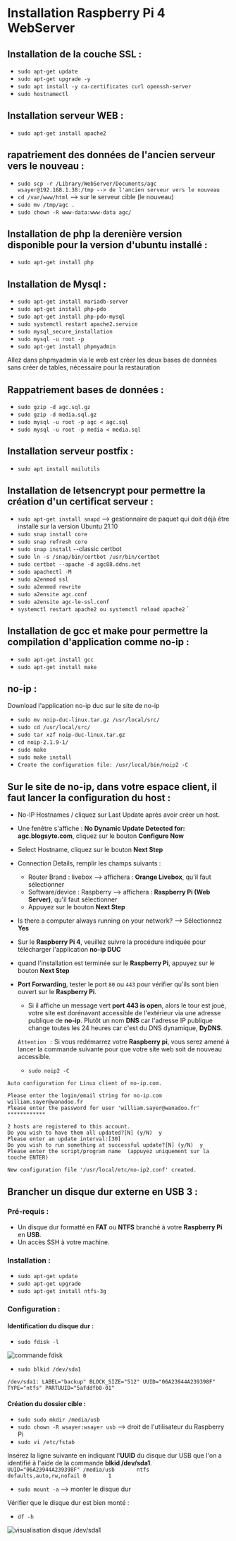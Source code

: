 # Installation Raspberry Pi 4 WebServer
## Installation de la couche SSL :
- `sudo apt-get update`
- `sudo apt-get upgrade -y`
- `sudo apt install -y ca-certificates curl openssh-server`
- `sudo hostnamectl`

## Installation serveur WEB :
- `sudo apt-get install apache2`

## rapatriement des données de l'ancien serveur vers le nouveau :
- `sudo scp -r /Library/WebServer/Documents/agc wsayer@192.168.1.38:/tmp --> de l'ancien serveur vers le nouveau`
- `cd /var/www/html` --> sur le serveur cible (le nouveau)
- `sudo mv /tmp/agc .`
- `sudo chown -R www-data:www-data agc/`

## Installation de php la derenière version disponible pour la version d'ubuntu installé :
- `sudo apt-get install php`

## Installation de Mysql :
- `sudo apt-get install mariadb-server`
- `sudo apt-get install php-pdo`
- `sudo apt-get install php-pdo-mysql`
- `sudo systemctl restart apache2.service`
- `sudo mysql_secure_installation`
- `sudo mysql -u root -p`
- `sudo apt-get install phpmyadmin`

Allez dans phpmyadmin via le web est créer les deux bases de données sans créer de tables, nécessaire pour la restauration

## Rappatriement bases de données :
- `sudo gzip -d agc.sql.gz` 
- `sudo gzip -d media.sql.gz` 
- `sudo mysql -u root -p agc < agc.sql`
- `sudo mysql -u root -p media < media.sql`

## Installation serveur postfix :
- `sudo apt install mailutils`

## Installation de letsencrypt pour permettre la création d'un certificat serveur :
- `sudo apt-get install snapd`  --> gestionnaire de paquet qui doit déjà être installé sur la version Ubuntu 21.10
- `sudo snap install core`
- `sudo snap refresh core`
- `sudo snap install` --classic certbot
- `sudo ln -s /snap/bin/certbot /usr/bin/certbot`
- `sudo certbot --apache -d agc88.ddns.net`
- `sudo apachectl -M`
- `sudo a2enmod ssl`
- `sudo a2enmod rewrite`
- `sudo a2ensite agc.conf` 
- `sudo a2ensite agc-le-ssl.conf`
- `systemctl restart apache2 ou systemctl reload apache2`
`
## Installation de gcc et make pour permettre la compilation d'application comme no-ip :
- `sudo apt-get install gcc`
- `sudo apt-get install make`

## no-ip :
Download l'application no-ip duc sur le site de no-ip

- `sudo mv noip-duc-linux.tar.gz /usr/local/src/`
- `sudo cd /usr/local/src/`
- `sudo tar xzf noip-duc-linux.tar.gz`
- `cd noip-2.1.9-1/`
- `sudo make`
- `sudo make install`
- `Create the configuration file: /usr/local/bin/noip2 -C`

## Sur le site de no-ip, dans votre espace client, il faut lancer la configuration du host :
- No-IP Hostnames / cliquez sur Last Update après avoir créer un host.
- Une fenêtre s'affiche : **No Dynamic Update Detected for: agc.blogsyte.com**, cliquez sur le bouton **Configure Now**
- Select Hostname, cliquez sur le bouton **Next Step**
- Connection Details, remplir les champs suivants : 
  * Router Brand : livebox --> affichera : **Orange Livebox**, qu'il faut sélectionner
  * Software/device : Raspberry --> affichera : **Raspberry Pi (Web Server)**, qu'il faut sélectionner
  * Appuyez sur le bouton **Next Step**
- Is there a computer always running on your network? --> Sélectionnez **Yes**
- Sur le **Raspberry Pi 4**, veuillez suivre la procédure indiquée pour télécharger l'application **no-ip DUC**
- quand l'installation est terminée sur le **Raspberry Pi**, appuyez sur le bouton **Next Step**
- **Port Forwarding**, tester le port `80` ou `443` pour vérifier qu'ils sont bien ouvert sur le **Raspberry Pi**. 
  * Si il affiche un message vert **port 443 is open**, alors le tour est joué, votre site est dorénavant accessible de l'extérieur via une adresse publique de **no-ip**. Plutôt un nom **DNS** car l'adresse IP publique change toutes les 24 heures car c'est du DNS dynamique, **DyDNS**.

  `Àttention :` Si vous redémarrez votre **Raspberry pi**, vous serez amené à lancer la commande suivante pour que votre site web soit de nouveau accessible.
  - `sudo noip2 -C`
```
Auto configuration for Linux client of no-ip.com.

Please enter the login/email string for no-ip.com  william.sayer@wanadoo.fr
Please enter the password for user 'william.sayer@wanadoo.fr'  ************

2 hosts are registered to this account.
Do you wish to have them all updated?[N] (y/N)  y
Please enter an update interval:[30]  
Do you wish to run something at successful update?[N] (y/N)  y
Please enter the script/program name  (appuyez uniquement sur la touche ENTER)

New configuration file '/usr/local/etc/no-ip2.conf' created.

```


## Brancher un disque dur externe en USB 3 :
### Pré-requis :
- Un disque dur formatté en **FAT** ou **NTFS** branché à votre **Raspberry Pi** en **USB**.
- Un accès SSH à votre machine.

### Installation :
- `sudo apt-get update`
- `sudo apt-get upgrade`
- `sudo apt-get install ntfs-3g`

### Configuration :
#### Identification du disque dur :
- `sudo fdisk -l`

![commande fdisk](fdisk-1.png)

- `sudo blkid /dev/sda1`


`/dev/sda1: LABEL="backup" BLOCK_SIZE="512" UUID="06A23944A239398F" TYPE="ntfs" PARTUUID="5afddfb0-01"`

#### Création du dossier cible :
- `sudo sudo mkdir /media/usb`
- `sudo chown -R wsayer:wsayer usb` --> droit de l'utilisateur du Raspberry Pi
- `sudo vi /etc/fstab`

Insérez la ligne suivante en indiquant l'**UUID** du disque dur USB que l'on a identifié à l'aide de la commande **blkid /dev/sda1**.\
`UUID="06A23944A239398F" /media/usb       ntfs    defaults,auto,rw,nofail 0       1`

- `sudo mount -a` --> monter le disque dur

Vérifier que le disque dur est bien monté :

- `df -h`

![visualisation disque /dev/sda1](df.png)